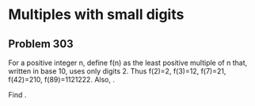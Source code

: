 #  Multiples with small digits
## Problem 303



For a positive integer n, define f(n) as the least positive multiple of n that, written in base 10, uses only digits  2.
Thus f(2)=2, f(3)=12, f(7)=21, f(42)=210, f(89)=1121222.
Also, .

Find .




